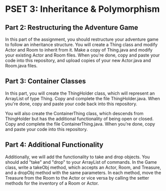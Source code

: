 # PSET 3: Inheritance & Polymorphism
## Part 2: Restructuring the Adventure Game
In this part of the assignment, you should restructure your adventure game to 
follow an inheritance structure. You will create a Thing class and modify 
Actor and Room to inherit from it. Make a copy of Thing.java and modify your 
existing Actor and Room files. When you're done, copy and paste your code into 
this repository, and upload copies of your new Actor.java and Room.java files.

## Part 3: Container Classes
In this part, you will create the ThingHolder class, which will represent an ArrayList
of type Thing. Copy and complete the file ThingHolder.java. When you're done,
copy and paste your code back into this repository.

You will also create the ContainerThing class, which descends from ThingHolder but 
has the additional functionality of being open or closed. Copy and complete 
the file ContainerThing.java. When you're done, copy and paste your code 
into this repository.

## Part 4: Additional Functionality
Additionally, we will add the functionality to take and drop objects. You should
add "take" and "drop" to your ArrayList of commands. In the Game class, write a
takeObj method, which accepts an Actor, Room, and Treasure, and a dropObj method 
with the same parameters. In each method, move the Treasure from the Room to the
Actor or vice versa by calling the setter methods for the inventory of a Room or 
Actor.